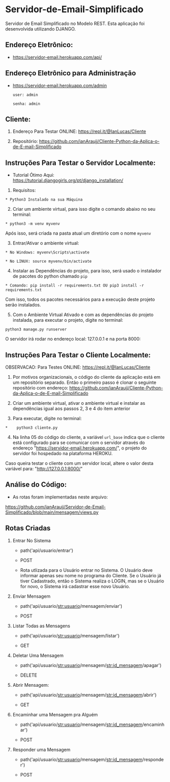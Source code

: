 # Servidor-de-Email-Simplificado
Servidor de Email Simplificado no Modelo REST. Esta aplicação foi desenvolvida utilizando DJANGO.

## Endereço Eletrônico:
  
  * https://servidor-email.herokuapp.com/api/
  
## Endereço Eletrônico para Administração

  * https://servidor-email.herokuapp.com/admin
 
        user: admin

        senha: admin

## Cliente:

  1. Endereço Para Testar ONLINE: https://repl.it/@IanLucas/Cliente
  
  2. Repositório: https://github.com/ianAraujj/Cliente-Python-da-Aplica-o-de-E-mail-Simplificado

## Instruções Para Testar o Servidor Localmente:

   - Tutorial Ótimo Aqui: https://tutorial.djangogirls.org/pt/django_installation/

  1. Requisitos: 
 
    * Python3 Instalado na sua Máquina
    
  2. Criar um ambiente virtual, para isso digite o comando abaixo no seu terminal: 
  
    * python3 -m venv myvenv
   
  Após isso, será criada na pasta atual um diretório com o nome ```myvenv```
   
  3. Entrar/Ativar o ambiente virtual:
   
    * No Windows: myvenv\Scripts\activate 
    
    * No LINUX: source myvenv/bin/activate 
 
   
  4. Instalar as Dependências do projeto, para isso, será usado o instalador de pacotes do python chamado ```pip```
  
    * Comando: pip install -r requirements.txt OU pip3 install -r requirements.txt
  
  Com isso, todos os pacotes necessários para a execução deste projeto serão instalados.
  
  5. Com o Ambiente Virtual Ativado e com as dependências do projeto instalada, para executar o projeto, digite no terminal:
  
    python3 manage.py runserver
    
  O servidor irá rodar no endereço local: 127.0.0.1 e na porta 8000:

## Instruções Para Testar o Cliente Localmente:

OBSERVACAO: 
    Para Testes ONLINE: https://repl.it/@IanLucas/Cliente

  1. Por motivos organizacionais, o código do cliente da aplicação está em um repositório separado. Então o primeiro passo é clonar o seguinte repositório com endereço: https://github.com/ianAraujj/Cliente-Python-da-Aplica-o-de-E-mail-Simplificado
  
  2. Criar um ambiente virtual, ativar o ambiente virtual e instalar as dependências igual aos passos 2, 3 e 4 do item anterior
  
  3. Para executar, digite no terminal:
  
    *    python3 cliente.py

  4. Na linha 05 do código do cliente, a variável ```url_base``` indica que o cliente está configurado para se comunicar com o servidor através do endereço "https://servidor-email.herokuapp.com/", o projeto do servidor foi hospedado na plataforma HEROKU.

Caso queira testar o cliente com um servidor local, altere o valor desta variável para: "http://127.0.0.1:8000/"

## Análise do Código:
  
  * As rotas foram implementadas neste arquivo:

https://github.com/ianAraujj/Servidor-de-Email-Simplificado/blob/main/mensagem/views.py

## Rotas Criadas

1. Entrar No Sistema

      * path('api/usuario/entrar')
      
      * POST
      
      * Rota utlizada para o Usuário entrar no Sistema. O Usuário deve informar apenas seu nome no programa do Cliente. Se o Usuário já tiver Cadastrado, então o Sistema realiza o LOGIN, mas se o Usuário for novo, o Sistema irá cadastrar esse novo Usuário.

2. Enviar Mensagem

      * path('api/usuario/<str:usuario>/mensagem/enviar')
      
      * POST

3. Listar Todas as Mensagens

      * path('api/usuario/<str:usuario>/mensagem/listar')
      
      * GET

4. Deletar Uma Mensagem

      * path('api/usuario/<str:usuario>/mensagem/<str:id_mensagem>/apagar')
      
      * DELETE
      
5. Abrir Mensagem:

      * path('api/usuario/<str:usuario>/mensagem/<str:id_mensagem>/abrir')
      
      * GET
      
6. Encaminhar uma Mensagem pra Alguém

      * path('api/usuario/<str:usuario>/mensagem/<str:id_mensagem>/encaminhar')
      
      * POST
      
7. Responder uma Mensagem

      * path('api/usuario/<str:usuario>/mensagem/<str:id_mensagem>/responder')
      
      * POST
     
    
